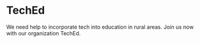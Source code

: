 # TechEd
We need help to incorporate tech into education in rural areas. Join us now with our organization TechEd.
